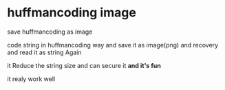 huffmancoding image
===================

save huffmancoding as image

code string in huffmancoding way and save it as image(png) and recovery and read it as string Again

it Reduce the string size and can secure it
**and it's fun**

it realy work well
